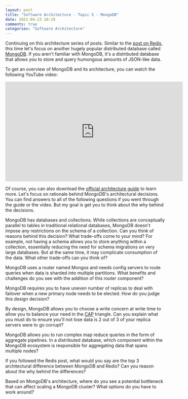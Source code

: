 ```yaml
---
layout: post
title: "Software Architecture - Topic 5 - MongoDB"
date: 2021-04-23 10:19
comments: true
categories: "Software Architecture"
---
```


Continuing on this architecture series of posts. Similar to the [post on Redis](/blog/2021/03/04/architecture-redis/), this time let's focus on another hugely popular distributed database
called [MongoDB](https://www.mongodb.com). If you aren't familiar with MongoDB, it's a distributed database that allows you to store and query humongous amounts of JSON-like data.

To get an overview of MongoDB and its architecture, you can watch the following YouTube video:

<iframe width="560" height="315" src="https://www.youtube.com/embed/oH-gQ4JdXQc" title="YouTube video player" frameborder="0" allow="accelerometer; autoplay; clipboard-write; encrypted-media; gyroscope; picture-in-picture" allowfullscreen></iframe>

Of course, you can also download the [official architecture guide](https://www.mongodb.com/collateral/mongodb-architecture-guide) to learn more. 
Let's focus on rationale behind MongoDB's architectural decisions. You can find answers to all of the following questions
if you went through the guide or the video. But my goal is get you to think about the why behind the decisions.

MongoDB has databases and collections. While collections are conceptually parallel to tables in traditional relational databases, MongoDB doesn't impose
any restrictions on the schema of a collection. Can you think of reasons behind this decision? What trade-offs come to your mind? For example,
not having a schema allows you to store anything within a collection, essentially reducing the need for schema migrations on very large databases.
But at the same time, it may complicate consumption of the data. What other trade-offs can you think of?

MongoDB uses a router named Mongos and needs config servers to route queries when data is sharded into multiple partitions. What benefits and challenges do you see with the addition of this router component?

MongoDB requires you to have uneven number of replicas to deal with failover when a new primary node needs to be elected. How do you judge this design decision?

By design, MongoDB allows you to choose a write concern at write time to allow you to balance your need in the [CAP](https://en.wikipedia.org/wiki/CAP_theorem) triangle. Can you explain what you must do
 to ensure you'll not lose data is 2 out of 3 of your replica servers were to go corrupt?

MongoDB allows you to run complex map reduce queries in the form of aggregate pipelines. In a distributed database, which component within the MongoDB ecosystem
is responsible for aggregating data that spans multiple nodes?

If you followed the Redis post, what would you say are the top 3 architectural difference between MongoDB and Redis? Can you reason about the why behind the
differences?

Based on MongoDB's architecture, where do you see a potential bottleneck that can affect scaling a MongoDB cluster? What options do you have to work around?